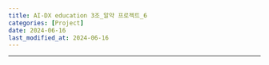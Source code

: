 ```yaml
---
title: AI-DX education 3조_알약 프로젝트_6
categories: [Project] 
date: 2024-06-16
last_modified_at: 2024-06-16
---
```
























---